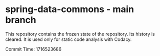 # spring-data-commons - main branch

This repository contains the frozen state of the repository.
Its history is cleared. It is used only for static code
analysis with Codacy.

Commit Time: 1716523686